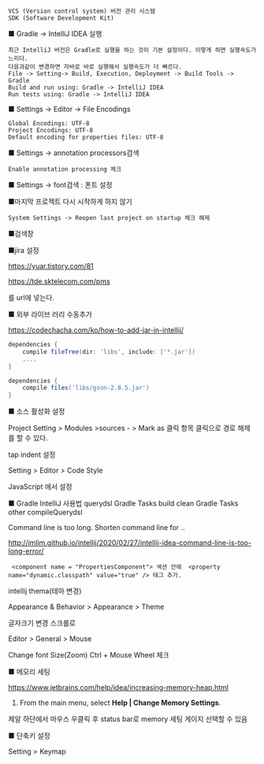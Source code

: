 ```
VCS (Version control system) 버전 관리 시스템
SDK (Software Development Kit)
```



■ Gradle -> IntelliJ IDEA 실행

```
최근 IntelliJ 버전은 Gradle로 실행을 하는 것이 기본 설정이다. 이렇게 하면 실행속도가 느리다. 
다음과같이 변경하면 자바로 바로 실행해서 실행속도가 더 빠르다.
File -> Setting-> Build, Execution, Deployment -> Build Tools -> Gradle
Build and run using: Gradle -> IntelliJ IDEA
Run tests using: Gradle -> IntelliJ IDEA
```



■ Settings -> Editor -> File Encodings 

```
Global Encodings: UTF-8
Project Encodings: UTF-8
Default encoding for properties files: UTF-8

```



■ Settings -> annotation processors검색

```
Enable annotation processing 체크
```



■ Settings -> font검색 : 폰트 설정



■마지막 프로젝트 다시 시작하게 하지 않기

```
System Settings -> Reopen last project on startup 체크 해제
```


■검색창



■jira 설정

https://yuar.tistory.com/81



https://tde.sktelecom.com/pms

를 url에 넣는다. 



■ 외부 라이브 러리 수동추가

https://codechacha.com/ko/how-to-add-jar-in-intellij/

```gradle
dependencies {
    compile fileTree(dir: 'libs', include: ['*.jar'])
    ....
}
```

```gradle
dependencies {
    compile files('libs/gson-2.8.5.jar')
}
```

■  소스 활성화 설정

Project Setting > Modules >sources - > Mark as 클릭 항목 클릭으로 경로 해제를 할 수 있다.



tap indent 설정

Setting > Editor > Code Style

JavaScript 에서 설정



■ Gradle IntelliJ 사용법 querydsl
Gradle Tasks build clean
Gradle Tasks other compileQuerydsl



Command line is too long. Shorten command line for .. 

http://jmlim.github.io/intellij/2020/02/27/intellij-idea-command-line-is-too-long-error/

```
 <component name = "PropertiesComponent"> 섹션 안에  <property name="dynamic.classpath" value="true" /> 태그 추가.
```



intellij thema(테마 변경)

Appearance & Behavior > Appearance > Theme 



글자크기 변경 스크롤로

Editor > General > Mouse

Change font Size(Zoom) Ctrl + Mouse Wheel  체크



■  메모리 세팅

https://www.jetbrains.com/help/idea/increasing-memory-heap.html

1. From the main menu, select **Help | Change Memory Settings**.

제알 하단에서 마우스 우클릭 후 status bar로 memory 세팅 게이지 선택할 수 있음



■  단축키 설정

Setting > Keymap
